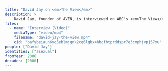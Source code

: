 ```yaml
---
title: "David Jay on <em>The View</em>"
description: >
    David Jay, founder of AVEN, is interviewed on ABC's <em>The View</em>
files:
  - name: "Interview (Video)"
    mediaType: "video/mp4"
    filename: "david-jay-the-view.mp4"
    cid: "bafybeiaun6yq5eblmjgnk2cq6lgbx4hbcfbtprddspr7e3cmphjvpj57xu"
people: ["David Jay"]
identities: ["asexual"]
fromYear: 2006
decades: [2000]
---
```

